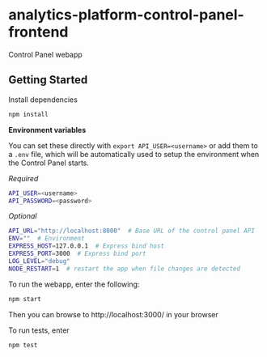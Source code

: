 # analytics-platform-control-panel-frontend
Control Panel webapp


## Getting Started

Install dependencies
```sh
npm install
```

**Environment variables**

You can set these directly with `export
API_USER=<username>` or add them to a `.env` file, which will be automatically
used to setup the environment when the Control Panel starts.

*Required*
```sh
API_USER=<username>
API_PASSWORD=<password>
```

*Optional*
```sh
API_URL="http://localhost:8000"  # Base URL of the control panel API
ENV=""  # Environment
EXPRESS_HOST=127.0.0.1  # Express bind host
EXPRESS_PORT=3000  # Express bind port
LOG_LEVEL="debug"
NODE_RESTART=1  # restart the app when file changes are detected
```

To run the webapp, enter the following:
```sh
npm start
```

Then you can browse to http://localhost:3000/ in your browser

To run tests, enter
```sh
npm test
```
